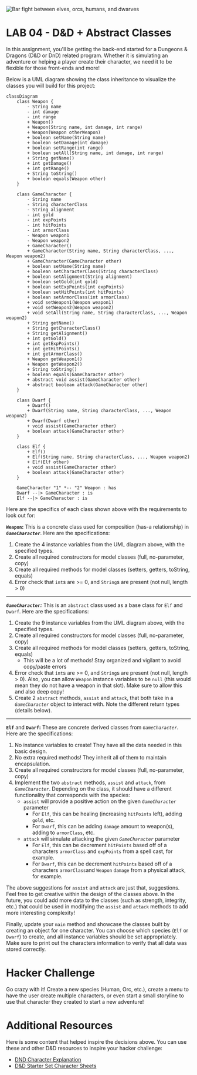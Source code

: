 ![Bar fight between elves, orcs, humans, and dwarves](https://i.imgur.com/tDYhFLf.png)

# **LAB 04 - D&D + Abstract Classes**

In this assignment, you'll be getting the back-end started for a Dungeons & Dragons (D&D or DnD) related program. Whether it is simulating an adventure or helping a player create their character, we need it to be flexible for those front-ends and more!

Below is a UML diagram showing the class inheritance to visualize the classes you will build for this project:

```mermaid
classDiagram
    class Weapon {
        - String name
        - int damage
        - int range
        + Weapon()
        + Weapon(String name, int damage, int range)
        + Weapon(Weapon otherWeapon)
        + boolean setName(String name)
        + boolean setDamage(int damage)
        + boolean setRange(int range)
        + boolean setAll(String name, int damage, int range)
        + String getName()
        + int getDamage()
        + int getRange()
        + String toString()
        + boolean equals(Weapon other)
    }

    class GameCharacter {
        - String name
        - String characterClass
        - String alignment
        - int gold
        - int expPoints
        - int hitPoints
        - int armorClass
        - Weapon weapon1
        - Weapon weapon2
        + GameCharacter()
        + GameCharacter(String name, String characterClass, ..., Weapon weapon2)
        + GameCharacter(GameCharacter other)
        + boolean setName(String name)
        + boolean setCharacterClass(String characterClass)
        + boolean setAlignment(String alignment)
        + boolean setGold(int gold)
        + boolean setExpPoints(int expPoints)
        + boolean setHitPoints(int hitPoints)
        + boolean setArmorClass(int armorClass)
        + void setWeapon1(Weapon weapon1)
        + void setWeapon2(Weapon weapon2)
        + void setAll(String name, String characterClass, ..., Weapon weapon2)
        + String getName()
        + String getCharacterClass()
        + String getAlignment()
        + int getGold()
        + int getExpPoints()
        + int getHitPoints()
        + int getArmorClass()
        + Weapon getWeapon1()
        + Weapon getWeapon2()
        + String toString()
        + boolean equals(GameCharacter other)
        + abstract void assist(GameCharacter other)
        + abstract boolean attack(GameCharacter other)
    }

    class Dwarf {
        + Dwarf()
        + Dwarf(String name, String characterClass, ..., Weapon weapon2)
        + Dwarf(Dwarf other)
        + void assist(GameCharacter other)
        + boolean attack(GameCharacter other)
    }

    class Elf {
        + Elf()
        + Elf(String name, String characterClass, ..., Weapon weapon2)
        + Elf(Elf other)
        + void assist(GameCharacter other)
        + boolean attack(GameCharacter other)
    }

    GameCharacter "1" *-- "2" Weapon : has
    Dwarf --|> GameCharacter : is
    Elf --|> GameCharacter : is
```
Here are the specifics of each class shown above with the requirements to look out for:

**`Weapon`:** This is a concrete class used for composition (has-a relationship) in ***`GameCharacter`***. Here are the specifications:

1. Create the 4 instance variables from the UML diagram above, with the specified types.
2. Create all required constructors for model classes (full, no-parameter, copy)
3. Create all required methods for model classes (setters, getters, toString, equals)
4. Error check that `int`s are >= 0, and `String`s are present (not null, length > 0)

---

***`GameCharacter`:*** This is an `abstract` class used as a base class for `Elf` and `Dwarf`. Here are the specifications:

1. Create the 9 instance variables from the UML diagram above, with the specified types.
2. Create all required constructors for model classes (full, no-parameter, copy)
3. Create all required methods for model classes (setters, getters, toString, equals)
	- This will be a lot of methods! Stay organized and vigilant to avoid copy/paste errors
4. Error check that `int`s are >= 0, and `String`s are present (not null, length > 0). Also, you can allow `Weapon` instance variables to be `null` (this would mean they do not have a weapon in that slot). Make sure to allow this and also deep copy!
5. Create 2 `abstract` methods, `assist` and `attack`, that both take in a *`GameCharacter`* object to interact with. Note the different return types (details below).

---

**`Elf`** and **`Dwarf`:** These are concrete derived classes from *`GameCharacter`*. Here are the specifications:

1. No instance variables to create! They have all the data needed in this basic design.
2. No extra required methods! They inherit all of them to maintain encapsulation.
3. Create all required constructors for model classes (full, no-parameter, copy)
4. Implement the two `abstract` methods, `assist` and `attack`, from *`GameCharacter`*. Depending on the class, it should have a different functionality that corresponds with the species:
    - `assist` will provide a positive action on the given *`GameCharacter`* parameter
      - For `Elf`, this can be healing (increasing `hitPoints` left), adding `gold`, etc.
      - For `Dwarf`, this can be adding `damage` amount to weapon(s), adding to `armorClass`, etc.
    - `attack` will simulate attacking the given *`GameCharacter`* parameter
      - For `Elf`, this can be decrement `hitPoints` based off of a characters `armorClass` and `expPoints` from a spell cast, for example.
      - For `Dwarf`, this can be decrement `hitPoints` based off of a characters `armorClass`and `Weapon` `damage` from a physical attack, for example.

The above suggestions for `assist` and `attack` are just that, suggestions. Feel free to get creative within the design of the classes above. In the future, you could add more data to the classes (such as strength, integrity, etc.) that could be used in modifying the `assist` and `attack` methods to add more interesting complexity!

Finally, update your `main` method and showcase the classes built by creating an object for one character. You can choose which species (`Elf` or `Dwarf`) to create, and all instance variables should be set appropriately. Make sure to print out the characters information to verify that all data was stored correctly.

# **Hacker Challenge**
Go crazy with it! Create a new species (Human, Orc, etc.), create a menu to have the user create multiple characters, or even start a small storyline to use that character they created to start a new adventure!

# **Additional Resources**
Here is some content that helped inspire the decisions above. You can use these and other D&D resources to inspire your hacker challenge:
- [DND Character Explanation](https://www.dndbeyond.com/classes)
- [D&D Starter Set Character Sheets](https://media.wizards.com/downloads/dnd/StarterSet_Charactersv2.pdf)
